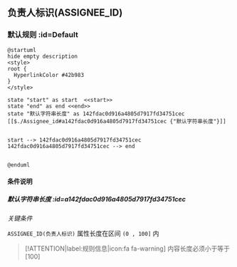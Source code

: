 ## 负责人标识(ASSIGNEE_ID) <!-- {docsify-ignore-all} -->

   

### 默认规则 :id=Default

```plantuml
@startuml
hide empty description
<style>
root {
  HyperlinkColor #42b983
}
</style>

state "start" as start  <<start>>
state "end" as end <<end>>
state "默认字符串长度" as 142fdac0d916a4805d7917fd34751cec [[$./Assignee_id#a142fdac0d916a4805d7917fd34751cec {"默认字符串长度"}]]


start --> 142fdac0d916a4805d7917fd34751cec 
142fdac0d916a4805d7917fd34751cec --> end 


@enduml
```

#### 条件说明

##### 默认字符串长度 :id=a142fdac0d916a4805d7917fd34751cec


*关键条件*


`ASSIGNEE_ID(负责人标识)` 属性长度在区间 `(0 , 100]` 内

> [!ATTENTION|label:规则信息|icon:fa fa-warning]
> 内容长度必须小于等于[100]







